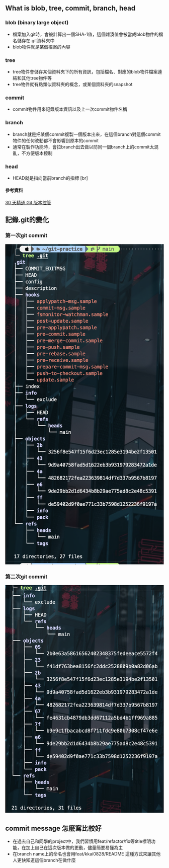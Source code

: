 ## What is blob, tree, commit, branch, head 
### blob (binary large object) 
* 檔案加入git時，會被計算出一個SHA-1值，這個雜湊值會被當成blob物件的檔名儲存在.git資料夾中
* blob物件就是某個檔案的內容

### tree
* tree物件會儲存某個資料夾下的所有資訊，包括檔名、對應的blob物件檔案連結和其他tree物件等
* tree物件就有點類似資料夾的概念，或某個資料夾的snapshot

### commit
* commit物件用來記錄版本資訊以及上一次commit物件名稱

### branch
* branch就是把某個commit複製一個版本出來，在這個branch對這個commit物件的任何改動都不會影響到原本的commit
* 通常在製作功能時，會拉branch出去做以防同一個branch上的commit太混亂，不方便版本控制

### head
* HEAD就是指向當前branch的指標
[br]
#### 參考資料
[30 天精通 Git 版本控管](https://github.com/doggy8088/Learn-Git-in-30-days)


## 記錄.git的變化
### 第一次git commit
![first commit](./assets/first.png)
### 第二次git commit
![second commit](./assets/second.png)

## commit message 怎麼寫比較好
* 在過去自己和同學的project中，我們習慣用feat/refactor/fix等title標明功能，在加上自己在這次版本做的更動，儘量簡要易懂為主
* 在branch name上的命名也會用feat/kkai0828/README 這種方式來讓其他人更快知道這個branch在做什麼
